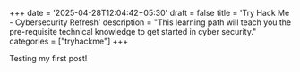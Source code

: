 +++
date = '2025-04-28T12:04:42+05:30'
draft = false
title = 'Try Hack Me - Cybersecurity Refresh'
description = "This learning path will teach you the pre-requisite technical knowledge to get started in cyber security."
categories = ["tryhackme"]
+++

Testing my first post!
